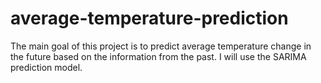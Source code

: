 # average-temperature-prediction

The main goal of this project is to predict average temperature change in the future based on the information from the past.
I will use the SARIMA prediction model.
